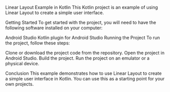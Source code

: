 Linear Layout Example in Kotlin
This Kotlin project is an example of using Linear Layout to create a simple user interface.

Getting Started
To get started with the project, you will need to have the following software installed on your computer:

Android Studio
Kotlin plugin for Android Studio
Running the Project
To run the project, follow these steps:

Clone or download the project code from the repository.
Open the project in Android Studio.
Build the project.
Run the project on an emulator or a physical device.

Conclusion
This example demonstrates how to use Linear Layout to create a simple user interface in Kotlin. You can use this as a starting point for your own projects.